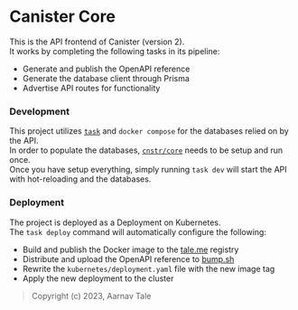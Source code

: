 # Canister Core
This is the API frontend of Canister (version 2).<br>
It works by completing the following tasks in its pipeline:
* Generate and publish the OpenAPI reference
* Generate the database client through Prisma
* Advertise API routes for functionality

### Development
This project utilizes [`task`](https://taskfile.dev) and `docker compose` for the databases relied on by the API.<br>
In order to populate the databases, [`cnstr/core`](https://github.com/cnstr/core) needs to be setup and run once.<br>
Once you have setup everything, simply running `task dev` will start the API with hot-reloading and the databases.

### Deployment
The project is deployed as a Deployment on Kubernetes.<br>
The `task deploy` command will automatically configure the following:
* Build and publish the Docker image to the [tale.me](https://tale.me/docker) registry
* Distribute and upload the OpenAPI reference to [bump.sh](https://bump.sh)
* Rewrite the `kubernetes/deployment.yaml` file with the new image tag
* Apply the new deployment to the cluster

> Copyright (c) 2023, Aarnav Tale
